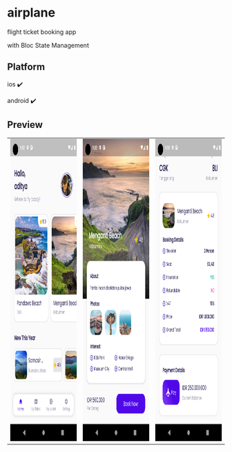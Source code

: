 # airplane

flight ticket booking app

with Bloc State Management


## Platform
ios ✔️

android ✔️

## Preview

<table>
  <tr>
    <td><img src="assets/ss1.png" width="360px" height="700px"/></td>
    <td><img src="assets/ss2.png" width="360px" height="700px"/></td>
    <td><img src="assets/ss3.png" width="360px" height="700px"/></td>
  </tr>
</table>


